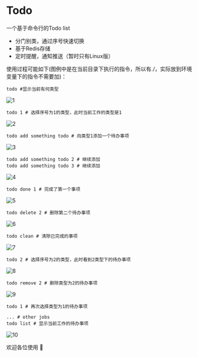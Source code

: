 # Todo
一个基于命令行的Todo list

- 分门别类，通过序号快速切换
- 基于Redis存储
- 定时提醒，通知推送（暂时只有Linux版）

使用过程可能如下(图例中是在当前目录下执行的指令，所以有./，实际放到环境变量下的指令不需要加)：
```shell
todo #显示当前有何类型
```
![1](https://user-images.githubusercontent.com/2569600/27209005-cb59dfd0-527b-11e7-975c-b4beaab66452.png)
```shell
todo 1 # 选择序号为1的类型，此时当前工作的类型是1
```
![2](https://user-images.githubusercontent.com/2569600/27209007-cb5e8170-527b-11e7-83d1-560ba06247a1.png)
```shell
todo add something todo # 向类型1添加一个待办事项
```
![3](https://user-images.githubusercontent.com/2569600/27209006-cb5e5722-527b-11e7-8b95-4ae146b33bda.png)
```shell
todo add something todo 2 # 继续添加
todo add something todo 3 # 继续添加
```
![4](https://user-images.githubusercontent.com/2569600/27209008-cb6100da-527b-11e7-8bad-cf7c02a3687f.png)
```shell
todo done 1 # 完成了第一个事项
```
![5](https://user-images.githubusercontent.com/2569600/27209010-cb627956-527b-11e7-80b9-8961ef66fcbe.png)
```shell
todo delete 2 # 删除第二个待办事项
```
![6](https://user-images.githubusercontent.com/2569600/27209009-cb6219b6-527b-11e7-9a13-22ad3e71190b.png)
```shell
todo clean # 清除已完成的事项
```
![7](https://user-images.githubusercontent.com/2569600/27209011-cb865d8a-527b-11e7-9046-68d316cc951c.png)
```shell
todo 2 # 选择序号为2的类型，此时看到2类型下的待办事项
```
![8](https://user-images.githubusercontent.com/2569600/27209014-cb92656c-527b-11e7-944d-c181607573af.png)
```shell
todo remove 2 # 删除类型为2的待办事项
```
![9](https://user-images.githubusercontent.com/2569600/27209012-cb8e030a-527b-11e7-82f6-a88c099cdef4.png)
```shell
todo 1 # 再次选择类型为1的待办事项
```
```shell
... # other jobs
todo list # 显示当前工作的待办事项
```
![10](https://user-images.githubusercontent.com/2569600/27209013-cb8fbfe2-527b-11e7-9e7c-beb7625f3567.png)

欢迎各位使用 :tada:
